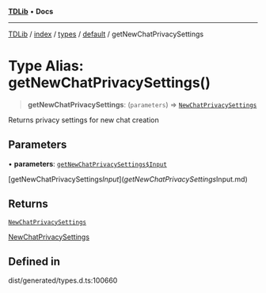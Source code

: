 [**TDLib**](../../../../../../README.md) • **Docs**

***

[TDLib](../../../../../../modules.md) / [index](../../../../../README.md) / [types](../../../README.md) / [default](../README.md) / getNewChatPrivacySettings

# Type Alias: getNewChatPrivacySettings()

> **getNewChatPrivacySettings**: (`parameters`) => [`NewChatPrivacySettings`](NewChatPrivacySettings-1.md)

Returns privacy settings for new chat creation

## Parameters

• **parameters**: [`getNewChatPrivacySettings$Input`](getNewChatPrivacySettings$Input.md)

[getNewChatPrivacySettings$Input](getNewChatPrivacySettings$Input.md)

## Returns

[`NewChatPrivacySettings`](NewChatPrivacySettings-1.md)

[NewChatPrivacySettings](NewChatPrivacySettings-1.md)

## Defined in

dist/generated/types.d.ts:100660
